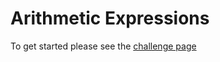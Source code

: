 # Arithmetic Expressions

To get started please see the [challenge page](https://projecteuler.net/problem=93)

